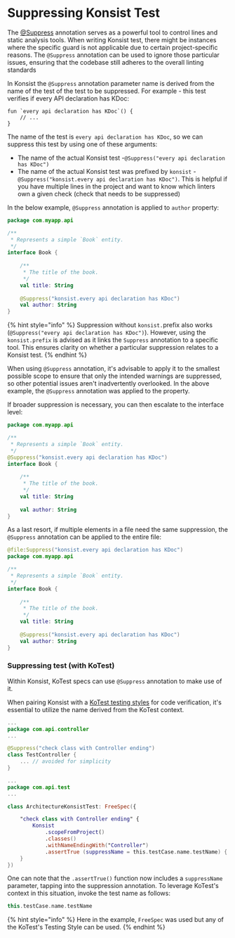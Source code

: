 # Suppressing Konsist Test

The [@Suppress](https://kotlinlang.org/api/latest/jvm/stdlib/kotlin/-suppress/) annotation serves as a powerful tool to control lines and static analysis tools. When writing Konsist test, there might be instances where the specific guard is not applicable due to certain project-specific reasons. The `@Suppress` annotation can be used to ignore those particular issues, ensuring that the codebase still adheres to the overall linting standards&#x20;

In Konsist the `@Suppress` annotation parameter name is derived from the name of the test of the test to be suppressed. For example - this test verifies if every API declaration has KDoc:

```
fun `every api declaration has KDoc`() {
    // ...
}
```

The name of the test is `every api declaration has KDoc`, so we can suppress this test by using one of these arguments:

* The name of the actual Konsist test  -`@Suppress("every api declaration has KDoc")`
* The name of the actual Konsist test was prefixed by `konsist` - `@Suppress("konsist.every api declaration has KDoc")`. This is helpful if you have multiple lines in the project and want to know which linters own a given check (check that needs to be suppressed)

In the below example, `@Suppress` annotation is applied to `author` property:

```kotlin
package com.myapp.api

/**
 * Represents a simple `Book` entity.
 */
interface Book {
    
    /**
     * The title of the book.
     */
    val title: String
    
    @Suppress("konsist.every api declaration has KDoc")
    val author: String
}
```

{% hint style="info" %}
Suppression without `konsist.`prefix also works (`@Suppress("every api declaration has KDoc")`). However, using the `konsist.prefix` is advised as it links the `Suppress` annotation to a specific tool. This ensures clarity on whether a particular suppression relates to a Konsist test.
{% endhint %}

When using `@Suppress` annotation, it's advisable to apply it to the smallest possible scope to ensure that only the intended warnings are suppressed, so other potential issues aren't inadvertently overlooked.  In the above example, the `@Suppress` annotation was applied to the property.&#x20;

If broader suppression is necessary, you can then escalate to the interface level:

```kotlin
package com.myapp.api

/**
 * Represents a simple `Book` entity.
 */
@Suppress("konsist.every api declaration has KDoc")
interface Book {
    
    /**
     * The title of the book.
     */
    val title: String
    
    val author: String
}
```

As a last resort, if multiple elements in a file need the same suppression, the `@Suppress` annotation can be applied to the entire file:

```kotlin
@file:Suppress("konsist.every api declaration has KDoc")
package com.myapp.api

/**
 * Represents a simple `Book` entity.
 */
interface Book {
    
    /**
     * The title of the book.
     */
    val title: String
    
    @Suppress("konsist.every api declaration has KDoc")
    val author: String
}
```


### Suppressing test (with KoTest)

Within Konsist, KoTest specs can use `@Suppress` annotation to make use of it.

When pairing Konsist with a [KoTest testing styles](https://kotest.io/docs/framework/testing-styles.html) for code verification, it's essential to utilize the name derived from the KoTest context.

```kotlin
...
package com.api.controller
...

@Suppress("check class with Controller ending")
class TestController {
    ... // avoided for simplicity
}

...
package com.api.test
...

class ArchitectureKonsistTest: FreeSpec({

    "check class with Controller ending" {
        Konsist
            .scopeFromProject()
            .classes()
            .withNameEndingWith("Controller")
            .assertTrue (suppressName = this.testCase.name.testName) { it.resideInPackage("..controller..") }
    }
})
```

One can note that the `.assertTrue()` function now includes a `suppressName` parameter, tapping into the suppression annotation. To leverage KoTest's context in this situation, invoke the test name as follows:

```kotlin
this.testCase.name.testName
```

{% hint style="info" %}
Here in the example, `FreeSpec` was used but any of the KoTest's Testing Style can be used.
{% endhint %}


